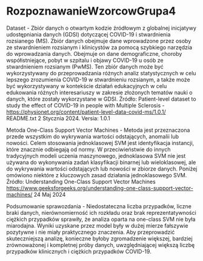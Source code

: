 # RozpoznawanieWzorcowGrupa4

Dataset -
Zbiór danych o otwartym kodzie źródłowym z globalnej inicjatywy udostępniania danych (GDSI) dotyczącej COVID-19 i stwardnienia rozsianego (MS). Zbiór danych obejmuje dane wprowadzone przez osoby ze stwardnieniem rozsianym i klinicystów za pomocą szybkiego narzędzia do wprowadzania danych. Obejmuje on dane demograficzne, choroby współistniejące, pobyt w szpitalu i objawy COVID-19 u osób ze stwardnieniem rozsianym (PwMS). Ten zbiór danych może być wykorzystywany do przeprowadzania różnych analiz statystycznych w celu lepszego zrozumienia COVID-19 w stwardnieniu rozsianym, a także może być wykorzystywany w kontekście działań edukacyjnych w celu edukowania różnych interesariuszy w zakresie złożonych tematów nauki o danych, które zostały wykorzystane w GDSI.
Źródło: Patient-level dataset to study the effect of COVID-19 in people with Multiple Sclerosis - https://physionet.org/content/patient-level-data-covid-ms/1.0.1/ README.txt 2 Stycznia 2024. Versia: 1.0.1

Metoda One-Class Support Vector Machines - 
Metoda jest przeznaczona przede wszystkim do wykrywania wartości odstających, anomalii lub nowości. Celem stosowania jednoklasowej SVM jest identyfikacja instancji, które znacznie odbiegają od normy. W przeciwieństwie do innych tradycyjnych modeli uczenia maszynowego, jednoklasowa SVM nie jest używana do wykonywania zadań klasyfikacji binarnej lub wieloklasowej, ale do wykrywania wartości odstających lub nowości w zbiorze danych. Poniżej omówiono niektóre z kluczowych zasad działania jednoklasowego SVM.
Źródło: Understanding One-Class Support Vector Machines https://www.geeksforgeeks.org/understanding-one-class-support-vector-machines/ 24 Maj 2024

Podsumowanie sprawozdania - 
Niedostateczna liczba przypadków, liczne braki danych, nierównomierność ich rozkładu oraz brak reprezentatywności ciężkich przypadków sprawiły, że analiza oparta na one-class SVM nie była miarodajna. Wyniki uzyskane przez model były w dużej mierze fałszywie pozytywne i nie miały praktycznego znaczenia. Aby przeprowadzić skuteczniejszą analizę, konieczne byłoby zgromadzenie większej, bardziej zrównoważonej i kompletnej próby danych, uwzględniającej większą liczbę przypadków klinicznych i ciężkich przypadków COVID-19.
